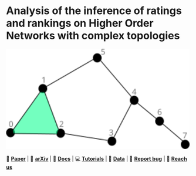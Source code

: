# Analysis of the inference of ratings and rankings on Higher Order Networks with complex topologies

<img src="simplicial-complex.png" width="500" title="HNX logo">

:page_facing_up: **[Paper]()** | :page_facing_up: **[arXiv](https://arxiv.org/abs/2411.02434)** | :paperclip: **[Docs]()** | :computer: **[Tutorials]()** | :floppy_disk: **[Data]()** | :bug: **[Report bug](https://github.com/jipphysics/hon-ranking/issues)** | :email: **[Reach us](juan.perotti@unc.edu.ar)**
